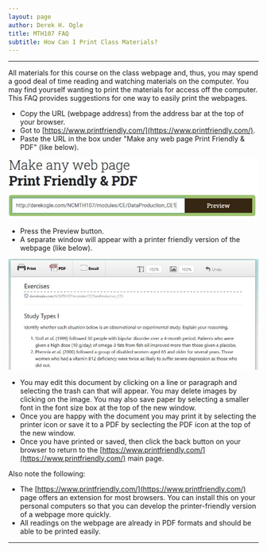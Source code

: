```yaml
---
layout: page
author: Derek H. Ogle
title: MTH107 FAQ
subtitle: How Can I Print Class Materials?
---
```


----

All materials for this course on the class webpage and, thus, you may spend a good deal of time reading and watching materials on the computer. You may find yourself wanting to print the materials for access off the computer. This FAQ provides suggestions for one way to easily print the webpages.

* Copy the URL (webpage address) from the address bar at the top of your browser.
* Got to [https://www.printfriendly.com/](https://www.printfriendly.com/).
* Paste the URL in the box under "Make any web page Print Friendly & PDF" (like below).

![Printer friendly URL box](Figs/printer_friendly_1.jpg)

* Press the Preview button.
* A separate window will appear with a printer friendly version of the webpage (like below).

![alt text](Figs/printer_friendly_2.JPG)

* You may edit this document by clicking on a line or paragraph and selecting the trash can that will appear. You may delete images by clicking on the image. You may also save paper by selecting a smaller font in the font size box at the top of the new window.
* Once you are happy with the document you may print it by selecting the printer icon or save it to a PDF by seclecting the PDF icon at the top of the new window.
* Once you have printed or saved, then click the back button on your browser to return to the
[https://www.printfriendly.com/](https://www.printfriendly.com/) main page.

Also note the following:

* The [https://www.printfriendly.com/](https://www.printfriendly.com/) page offers an extension for most browsers. You can install this on your personal computers so that you can develop the printer-friendly version of a webpage more quickly.
* All readings on the webpage are already in PDF formats and should be able to be printed easily.

----
